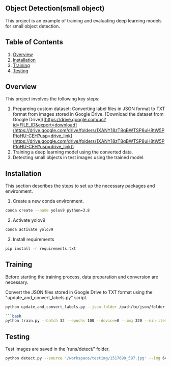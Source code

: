## Object Detection(small object)
This project is an example of training and evaluating deep learning models for small object detection.

## Table of Contents
1. [Overview](#overview)
2. [Installation](#installation)
3. [Training](#training)
4. [Testing](#testing)

## Overview
This project involves the following key steps:
1. Prepareing custom dataset: Converting label files in JSON format to TXT format from images stored in Google Drive.
[Download the dataset from Google Drive]([https://drive.google.com/uc?id=FILE_ID&export=download](https://drive.google.com/drive/folders/1XANY18zT8qBWTSP8uH8tW5PPtoHU-CEH?usp=drive_link](https://drive.google.com/drive/folders/1XANY18zT8qBWTSP8uH8tW5PPtoHU-CEH?usp=drive_link))
2. Training a deep learning model using the converted data.
3. Detecting small objects in test images using the trained model.

## Installation
This section describes the steps to set up the necessary packages and environment.
1. Create a new conda environment.
```bash
conda create --name yolov9 python=3.8
```
2. Activate yolov9
```bash
conda activate yolov9
```
3. Install requirements
```bash
pip install -r requirements.txt
```

## Training
Before starting the training process, data preparation and conversion are necessary.

Convert the JSON files stored in Google Drive to TXT format using the "update_and_convert_labels.py" script.
```bash
python update_and_convert_labels.py --json-folder /path/to/json/folder --txt-folder /path/to/txt/folder --image-folder /path/to/image/folder

```bash
python train.py --batch 32 --epochs 100 --device=0 --img 320 --min-items 0 --close-mosaic 20 --data /workspace/yolov9/customYolo9.yaml --weights /workspace/yolov9/weights/gelan-e.pt --cfg models/detect/gelan-e.yaml --hyp /workspace/yolov9/data/hyps/hyp.scratch-high.yaml
```

## Testing
Test images are saved in the 'runs/detect/' folder.
```bash
python detect.py --source '/workspace/testimg/1517699_597.jpg' --img 640 --device 0 --weights '/workspace/runs/train/exp22/weights/best_striped.pt' --name exp22_test --conf-thres 0.5
```
